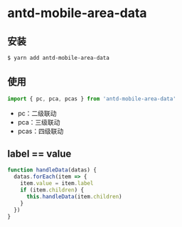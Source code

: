 # antd-mobile-area-data

## 安装

```bash
$ yarn add antd-mobile-area-data
```

## 使用

```js
import { pc, pca, pcas } from 'antd-mobile-area-data'
```

- pc：二级联动
- pca：三级联动
- pcas：四级联动

## label == value

```js
function handleData(datas) {
  datas.forEach(item => {
    item.value = item.label
    if (item.children) {
      this.handleData(item.children)
    }
  })
}
```
